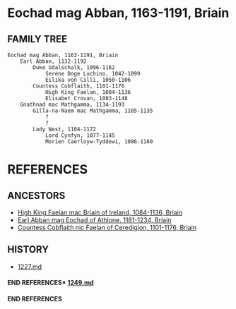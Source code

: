 # Eochad mag Abban, 1163-1191, Briain

## FAMILY TREE 
```
Eochad mag Abban, 1163-1191, Briain
	Earl Abban, 1132-1192
		Duke Udalschalk, 1096-1162
			Serene Doge Luchino, 1042-1099
			Eilika von Cilli, 1050-1106
		Countess Cobflaith, 1101-1176
			High King Faelan, 1084-1136
			Elisabet Crovan, 1083-1148		
	Gnathnad mac Mathgamma, 1134-1193
		Gilla-na-Naem mac Mathgamma, 1105-1135
			?
			?
		Lady Nest, 1104-1172
			Lord Cynfyn, 1077-1145
			Morien Caerloyw-Tyddewi, 1086-1160
```


# REFERENCES

## ANCESTORS
* [High King Faelan mac Briain of Ireland, 1084-1136, Briain](faelan_mac_briain_1084.md)
* [Earl Abban mag Eochad of Athlone, 1181-1234, Briain](abban_mag_eochad_1181.md)
* [Countess Cobflaith nic Faelan of Ceredigion, 1101-1176, Briain](cobflaith_nic_faelan_1101.md)

## HISTORY
* [1227.md](../h/1227.md)
#### END REFERENCES* [1249.md](../h/1249.md)
#### END REFERENCES